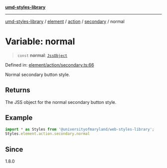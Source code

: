 [**umd-styles-library**](../../../../../../README.md)

***

[umd-styles-library](../../../../../../modules.md) / [element](../../../../../README.md) / [action](../../../README.md) / [secondary](../README.md) / normal

# Variable: normal

> `const` **normal**: [`JssObject`](../../../../../../utilities/namespaces/transform/type-aliases/JssObject.md)

Defined in: [element/action/secondary.ts:66](https://github.com/UMD-Digital/design-system/blob/8021d9898368f604bce452fe4dde6fae3a0578fd/packages/styles/source/element/action/secondary.ts#L66)

Normal secondary button style.

## Returns

The JSS object for the normal secondary button style.

## Example

```typescript
import * as Styles from '@universityofmaryland/web-styles-library';
Styles.element.action.secondary.normal
```

## Since

1.8.0
